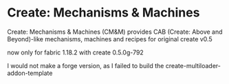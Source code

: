 # Create: Mechanisms & Machines

Create: Mechanisms & Machines (CM&M) provides CAB (Create: Above and Beyond)-like mechanisms, machines and recipes for original create v0.5

now only for fabric 1.18.2 with create 0.5.0g-792

I would not make a forge version, as I failed to build the create-multiloader-addon-template
